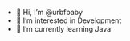 - 👋 Hi, I’m @urbfbaby
- 👀 I’m interested in Development
- 🌱 I’m currently learning Java

<!---
urbfbaby/urbfbaby is a ✨ special ✨ repository because its `README.md` (this file) appears on your GitHub profile.
You can click the Preview link to take a look at your changes.
--->
